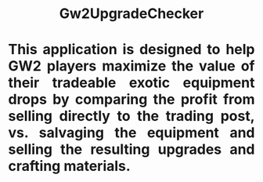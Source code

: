 <h1 align ="center"> Gw2UpgradeChecker<h1>
<p align="justify">This application is designed to help GW2 players maximize the value of their tradeable exotic equipment drops by comparing the profit from selling directly to the trading post, vs. salvaging the equipment and selling the resulting upgrades and crafting materials. </p>
